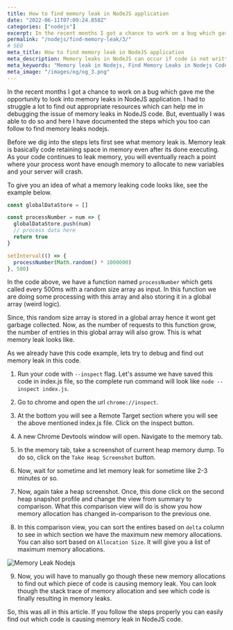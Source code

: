 ```yaml
---
title: How to find memory leak in NodeJS application
date: "2022-06-11T07:09:24.858Z"
categories: ["nodejs"]
excerpt: In the recent months I got a chance to work on a bug which gave me the opportunity to look into memory leaks in NodeJS application. Memory leaks can be very difficult to identify and the process can be tricky. This guide is written to simplify the process for anyone trying to find out memory leaks in Nodejs.
permalink: "/nodejs/find-memory-leak/3/"
# SEO
meta_title: How to find memory leak in NodeJS application
meta_description: Memory leaks in NodeJS can occur if code is not written properly. If your application has a memory leaks, the follow the steps to find out memory leaks in NodeJS code.
meta_keywords: "Memory leak in Nodejs, Find Memory Leaks in Nodejs Code, Memory Leaks in Nodejs Code, How to find out memory leak in Nodejs code"
meta_image: "/images/og/og_3.png"
---
```


In the recent months I got a chance to work on a bug which gave me the opportunity to look into memory leaks in NodeJS application. I had to struggle a lot to find out appropriate resources which can help me in debugging the issue of memory leaks in NodeJS code. But, eventually I was able to do so and here I have documented the steps which you too can follow to find memory leaks nodejs.

Before we dig into the steps lets first see what memory leak is. Memory leak is basically code retaining space in memory even after its done executing. As your code continues to leak memory, you will eventually reach a point where your process wont have enough memory to allocate to new variables and your server will crash.

To give you an idea of what a memory leaking code looks like, see the example below.

```javascript
const globalDataStore = []

const processNumber = num => {
  globalDataStore.push(num)
  // process data here
  return true
}

setInterval(() => {
  processNumber(Math.random() * 1000000)
}, 500)
```

<!--ADSENSE-->

In the code above, we have a function named `processNumber` which gets called every 500ms with a random size array as input. In this function we are doing some processing with this array and also storing it in a global array (weird logic).

Since, this random size array is stored in a global array hence it wont get garbage collected. Now, as the number of requests to this function grow, the number of entries in this global array will also grow. This is what memory leak looks like.

As we already have this code example, lets try to debug and find out memory leak in this code.

1. Run your code with `--inspect` flag. Let's assume we have saved this code in index.js file, so the complete run command will look like `node --inspect index.js`.

2. Go to chrome and open the url `chrome://inspect`.

3. At the bottom you will see a Remote Target section where you will see the above mentioned index.js file. Click on the inspect button.

4. A new Chrome Devtools window will open. Navigate to the memory tab.

5. In the memory tab, take a screenshot of current heap memory dump. To do so, click on the `Take Heap Screenshot` button.

6. Now, wait for sometime and let memory leak for sometime like 2-3 minutes or so.

7. Now, again take a heap screenshot. Once, this done click on the second heap snapshot profile and change the view from summary to comparison. What this comparison view will do is show you how memory allocation has changed in-comparison to the previous one.

8. In this comparison view, you can sort the entires based on `delta` column to see in which section we have the maximum new memory allocations. You can also sort based on `Allocation Size`. It will give you a list of maximum memory allocations.

![Memory Leak Nodejs](/images/memory-leak-devtools.png)

9. Now, you will have to manually go though these new memory allocations to find out which piece of code is causing memory leak. You can look though the stack trace of memory allocation and see which code is finally resulting in memory leaks.

<!--ADSENSE-->

So, this was all in this article. If you follow the steps properly you can easily find out which code is causing memory leak in NodeJS code.
